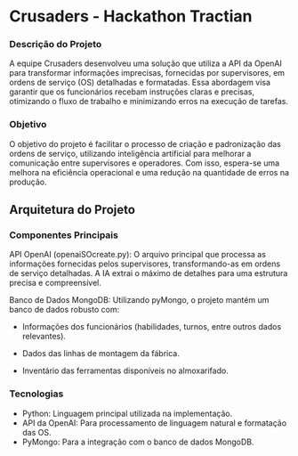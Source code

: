 # Crusaders - Hackathon Tractian

### Descrição do Projeto

A equipe Crusaders desenvolveu uma solução que utiliza a API da OpenAI para transformar informações imprecisas, fornecidas por supervisores, em ordens de serviço (OS) detalhadas e formatadas. Essa abordagem visa garantir que os funcionários recebam instruções claras e precisas, otimizando o fluxo de trabalho e minimizando erros na execução de tarefas.

### Objetivo

O objetivo do projeto é facilitar o processo de criação e padronização das ordens de serviço, utilizando inteligência artificial para melhorar a comunicação entre supervisores e operadores. Com isso, espera-se uma melhora na eficiência operacional e uma redução na quantidade de erros na produção.

## Arquitetura do Projeto
### Componentes Principais

API OpenAI (openaiSOcreate.py): O arquivo principal que processa as informações fornecidas pelos supervisores, transformando-as em ordens de serviço detalhadas. A IA extrai o máximo de detalhes para uma estrutura precisa e compreensível.

Banco de Dados MongoDB: Utilizando pyMongo, o projeto mantém um banco de dados robusto com:

- Informações dos funcionários (habilidades, turnos, entre outros dados relevantes).

- Dados das linhas de montagem da fábrica.

- Inventário das ferramentas disponíveis no almoxarifado.

### Tecnologias

- Python: Linguagem principal utilizada na implementação.
- API da OpenAI: Para processamento de linguagem natural e formatação das OS.
- PyMongo: Para a integração com o banco de dados MongoDB.
